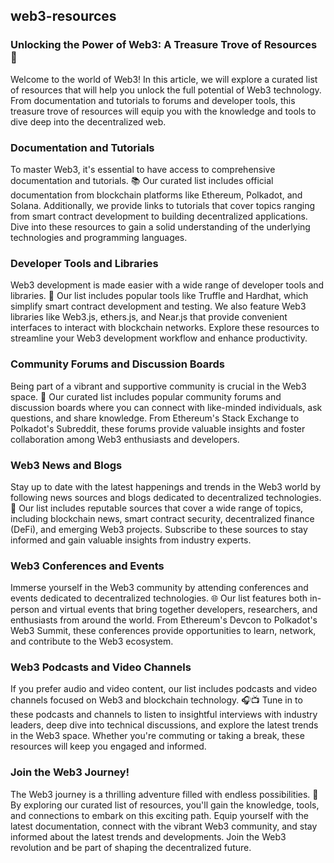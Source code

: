 ## web3-resources

### Unlocking the Power of Web3: A Treasure Trove of Resources 🌟

Welcome to the world of Web3! In this article, we will explore a curated list of resources that will help you unlock the full potential of Web3 technology. From documentation and tutorials to forums and developer tools, this treasure trove of resources will equip you with the knowledge and tools to dive deep into the decentralized web.


### Documentation and Tutorials

To master Web3, it's essential to have access to comprehensive documentation and tutorials. 📚 Our curated list includes official documentation from blockchain platforms like Ethereum, Polkadot, and Solana. Additionally, we provide links to tutorials that cover topics ranging from smart contract development to building decentralized applications. Dive into these resources to gain a solid understanding of the underlying technologies and programming languages.

### Developer Tools and Libraries

Web3 development is made easier with a wide range of developer tools and libraries. 🔧 Our list includes popular tools like Truffle and Hardhat, which simplify smart contract development and testing. We also feature Web3 libraries like Web3.js, ethers.js, and Near.js that provide convenient interfaces to interact with blockchain networks. Explore these resources to streamline your Web3 development workflow and enhance productivity.

### Community Forums and Discussion Boards

Being part of a vibrant and supportive community is crucial in the Web3 space. 💬 Our curated list includes popular community forums and discussion boards where you can connect with like-minded individuals, ask questions, and share knowledge. From Ethereum's Stack Exchange to Polkadot's Subreddit, these forums provide valuable insights and foster collaboration among Web3 enthusiasts and developers.

### Web3 News and Blogs

Stay up to date with the latest happenings and trends in the Web3 world by following news sources and blogs dedicated to decentralized technologies. 📰 Our list includes reputable sources that cover a wide range of topics, including blockchain news, smart contract security, decentralized finance (DeFi), and emerging Web3 projects. Subscribe to these sources to stay informed and gain valuable insights from industry experts.

### Web3 Conferences and Events

Immerse yourself in the Web3 community by attending conferences and events dedicated to decentralized technologies. 🌐 Our list features both in-person and virtual events that bring together developers, researchers, and enthusiasts from around the world. From Ethereum's Devcon to Polkadot's Web3 Summit, these conferences provide opportunities to learn, network, and contribute to the Web3 ecosystem.

### Web3 Podcasts and Video Channels

If you prefer audio and video content, our list includes podcasts and video channels focused on Web3 and blockchain technology. 🎧📺 Tune in to these podcasts and channels to listen to insightful interviews with industry leaders, deep dive into technical discussions, and explore the latest trends in the Web3 space. Whether you're commuting or taking a break, these resources will keep you engaged and informed.

### Join the Web3 Journey!

The Web3 journey is a thrilling adventure filled with endless possibilities. 🚀 By exploring our curated list of resources, you'll gain the knowledge, tools, and connections to embark on this exciting path. Equip yourself with the latest documentation, connect with the vibrant Web3 community, and stay informed about the latest trends and developments. Join the Web3 revolution and be part of shaping the decentralized future.

